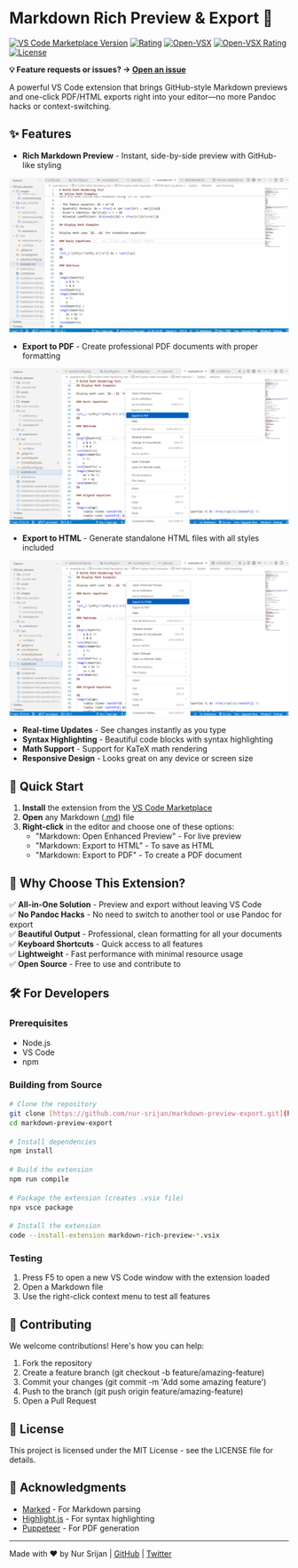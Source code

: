# Markdown Rich Preview & Export 🚀

[![VS Code Marketplace Version](https://img.shields.io/visual-studio-marketplace/v/nur-srijan.markdown-rich-preview?style=plastic&label=Visual%20Studio%20Marketplace&color=green
)](https://marketplace.visualstudio.com/items?itemName=nur-srijan.markdown-rich-preview)
[![Rating](https://img.shields.io/visual-studio-marketplace/stars/nur-srijan.markdown-rich-preview?style=plastic&label=Rating)](https://marketplace.visualstudio.com/items?itemName=nur-srijan.markdown-rich-preview)
[![Open-VSX](https://img.shields.io/open-vsx/v/nur-srijan/markdown-rich-preview?style=plastic&label=Open%20VSX%20Registry)](https://open-vsx.org/extension/nur-srijan/markdown-rich-preview)
[![Open-VSX Rating](https://img.shields.io/open-vsx/stars/nur-srijan/markdown-rich-preview?style=plastic&label=Open%20VSX%20Rating)](https://open-vsx.org/extension/nur-srijan/markdown-rich-preview)
[![License](https://img.shields.io/badge/License-MIT-yellow.svg)](https://marketplace.visualstudio.com/items/nur-srijan.markdown-rich-preview/license)

**💡 Feature requests or issues? → <a href="https://github.com/nur-srijan/markdown-preview-export/issues/new/choose">Open an issue</a>**

A powerful VS Code extension that brings GitHub-style Markdown previews and one-click PDF/HTML exports right into your editor—no more Pandoc hacks or context-switching.

## ✨ Features

- **Rich Markdown Preview** - Instant, side-by-side preview with GitHub-like styling

![Enhanced Preview Demo](https://raw.githubusercontent.com/nur-srijan/markdown-preview-export/main/assets/EnhancedPreviewDemo.gif)

- **Export to PDF** - Create professional PDF documents with proper formatting

![Export to PDF Demo](https://raw.githubusercontent.com/nur-srijan/markdown-preview-export/main/assets/ExportToPdf.png)

- **Export to HTML** - Generate standalone HTML files with all styles included

![Export to HTML Demo](https://raw.githubusercontent.com/nur-srijan/markdown-preview-export/main/assets/ExportToHtml.png)

- **Real-time Updates** - See changes instantly as you type
- **Syntax Highlighting** - Beautiful code blocks with syntax highlighting
- **Math Support** - Support for KaTeX math rendering
- **Responsive Design** - Looks great on any device or screen size

## 🚀 Quick Start

1. **Install** the extension from the [VS Code Marketplace](https://marketplace.visualstudio.com/items?itemName=nur-srijan.markdown-rich-preview)
2. **Open** any Markdown ([.md]()) file
3. **Right-click** in the editor and choose one of these options:
   - "Markdown: Open Enhanced Preview" - For live preview
   - "Markdown: Export to HTML" - To save as HTML
   - "Markdown: Export to PDF" - To create a PDF document

## 🎯 Why Choose This Extension?

✅ **All-in-One Solution** - Preview and export without leaving VS Code  
✅ **No Pandoc Hacks** - No need to switch to another tool or use Pandoc for export  
✅ **Beautiful Output** - Professional, clean formatting for all your documents  
✅ **Keyboard Shortcuts** - Quick access to all features  
✅ **Lightweight** - Fast performance with minimal resource usage  
✅ **Open Source** - Free to use and contribute to

## 🛠️ For Developers

### Prerequisites
- Node.js
- VS Code
- npm

### Building from Source

```bash
# Clone the repository
git clone [https://github.com/nur-srijan/markdown-preview-export.git](https://github.com/nur-srijan/markdown-preview-export.git)
cd markdown-preview-export

# Install dependencies
npm install

# Build the extension
npm run compile

# Package the extension (creates .vsix file)
npx vsce package

# Install the extension
code --install-extension markdown-rich-preview-*.vsix
```

### Testing
1. Press F5 to open a new VS Code window with the extension loaded
2. Open a Markdown file
3. Use the right-click context menu to test all features

## 📝 Contributing
We welcome contributions! Here's how you can help:

1. Fork the repository
2. Create a feature branch (git checkout -b feature/amazing-feature)
3. Commit your changes (git commit -m 'Add some amazing feature')
4. Push to the branch (git push origin feature/amazing-feature)
5. Open a Pull Request

## 📄 License
This project is licensed under the MIT License - see the LICENSE file for details.

## 🙏 Acknowledgments
- [Marked](https://github.com/markedjs/marked) - For Markdown parsing
- [Highlight.js](https://highlightjs.org/) - For syntax highlighting
- [Puppeteer](https://pptr.dev/) - For PDF generation

---

Made with ❤️ by Nur Srijan | [GitHub](https://github.com/nur-srijan) | [Twitter]()